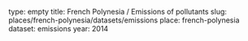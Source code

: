type: empty
title: French Polynesia / Emissions of pollutants
slug: places/french-polynesia/datasets/emissions
place: french-polynesia
dataset: emissions
year: 2014
